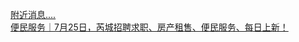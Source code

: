   
[附近消息....](http://www.dianyue.me/archives/649/cm94ap384qwjmvzd/)  
[便民服务｜7月25日，芮城招聘求职、房产租售、便民服务、每日上新！](http://www.dianyue.me/archives/933/ph0fojnlg3fktecb/)